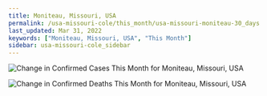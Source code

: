 ```yaml
---
title: Moniteau, Missouri, USA
permalink: /usa-missouri-cole/this_month/usa-missouri-moniteau-30_days.html
last_updated: Mar 31, 2022
keywords: ["Moniteau, Missouri, USA", "This Month"]
sidebar: usa-missouri-cole_sidebar
---
```


![Change in Confirmed Cases This Month for Moniteau, Missouri, USA](/covid_tracker/images/graphs/usa-missouri-moniteau-delta_confirmed-30_days_graph.png)

![Change in Confirmed Deaths This Month for Moniteau, Missouri, USA](/covid_tracker/images/graphs/usa-missouri-moniteau-delta_deaths-30_days_graph.png)

